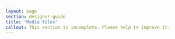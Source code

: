 ```yaml
---
layout: page
section: designer-guide
title: "Media files"
callout: This section is incomplete. Please help to improve it.
---
```

